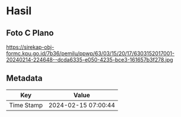 # Hasil

## Foto C Plano

https://sirekap-obj-formc.kpu.go.id/7b36/pemilu/ppwp/63/03/15/20/17/6303152017001-20240214-224648--dcda6335-e050-4235-bce3-161657b3f278.jpg


## Metadata

| Key        | Value               |
| ---------- | ------------------- |
| Time Stamp | 2024-02-15 07:00:44 |



